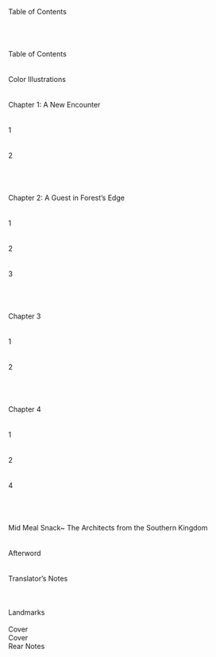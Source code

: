<br/>
<br/>
<br/>
Table of Contents<br/>
<br/>
<br/>
<br/>
<br/>
Table of Contents<br/>
<br/>
<br/>
Color Illustrations<br/>
<br/>
<br/>
Chapter 1: A New Encounter<br/>
<br/>
<br/>
1<br/>
<br/>
<br/>
2<br/>
<br/>
<br/>
<br/>
<br/>
Chapter 2: A Guest in Forest’s Edge<br/>
<br/>
<br/>
1<br/>
<br/>
<br/>
2<br/>
<br/>
<br/>
3<br/>
<br/>
<br/>
<br/>
<br/>
Chapter 3<br/>
<br/>
<br/>
1<br/>
<br/>
<br/>
2<br/>
<br/>
<br/>
<br/>
<br/>
Chapter 4<br/>
<br/>
<br/>
1<br/>
<br/>
<br/>
2<br/>
<br/>
<br/>
4<br/>
<br/>
<br/>
<br/>
<br/>
Mid Meal Snack~ The Architects from the Southern Kingdom<br/>
<br/>
<br/>
Afterword<br/>
<br/>
<br/>
Translator’s Notes<br/>
<br/>
<br/>
<br/>
Landmarks<br/>
<br/>
Cover<br/>
Cover<br/>
Rear Notes<br/>
<br/>
<br/>
